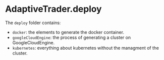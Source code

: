 # AdaptiveTrader.deploy

The `deploy` folder contains:
- `docker`: the elements to generate the docker container.  
- `googleCloudEngine`: the process of generating a cluster on GoogleCloudEngine.
- `kubernetes`: everything about kubernetes without the managment of the cluster.
